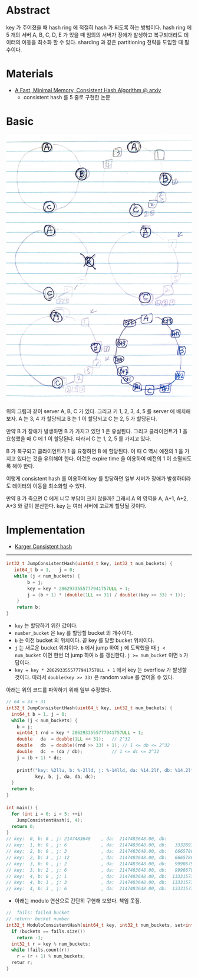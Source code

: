 # Abstract

key 가 주어졌을 때 hash ring 에 적절히 hash 가 되도록 하는 방법이다. hash ring 에 5 개의 서버 A, B, C, D, E 가 있을 때 임의의 서버가 장애가 발생하고 복구되더라도 데이터의 이동을 최소화 할 수 있다. sharding 과 같은 partitioning 전략을 도입할 때 필수이다.

# Materials

* [A Fast, Minimal Memory, Consistent Hash Algorithm @ arxiv ](https://arxiv.org/pdf/1406.2294.pdf)
  * consistent hash 를 5 줄로 구현한 논문 

# Basic

![](basic.png)

위의 그림과 같이 server A, B, C 가 있다. 그리고 키 1, 2, 3, 4, 5 를 server 에 배치해 보자. A 는 3, 4 가 할당되고 B 는 1 이 할당되고 C 는 2, 5 가 할당된다.

만약 B 가 장애가 발생하면 B 가 가지고 있던 1 은 유실된다. 그리고 클라이언트가 1 을 요청했을 때 C 에 1 이 할당된다. 따라서 C 는 1, 2, 5 를 가지고 있다.

B 가 복구되고 클라이언트가 1 을 요청하면 B 에 할당된다. 이 때 C 역시 예전의 1 을 가지고 있다는 것을 유의해야 한다. 이것은 expire time 을 이용하여 예전의 1 이 소멸되도록 해야 한다.

이렇게 consistent hash 를 이용하여 key 를 할당하면 일부 서버가 장애가 발생하더라도 데이터의 이동을 최소화할 수 있다.

만약 B 가 죽으면 C 에게 너무 부담이 크지 않을까? 그래서 A 의 영역을 A, A+1, A+2, A+3 와 같이 분산한다. key 는 여러 서버에 고르게 할당될 것이다.

# Implementation

* [Karger Consistent hash](https://www.joinc.co.kr/w/man/12/hash/consistent)

----

```c
int32_t JumpConsistentHash(uint64_t key, int32_t num_buckets) {
   int64_t b = 1,   j = 0;
   while (j < num_buckets) {
        b = j;
        key = key * 2862933555777941757ULL + 1;
        j = (b + 1) * (double(1LL << 31) / double((key >> 33) + 1));
    }
    return b;
}
```

* `key` 는 할당하기 위한 값이다.
* `number_bucket` 은 `key` 를 할당할 bucket 의 개수이다.
* `b` 는 이전 bucket 의 위치이다. 곧 key 를 당할 bucket 위치이다.
* `j` 는 새로운 bucket 위치이다. `b` 에서 jump 하여 `j` 에 도착했을 때 `j < num_bucket` 이면 한번 더 jump 하여 `b` 를 갱신한다. `j >= num_bucket` 이면 `b` 가 답이다.
* `key = key * 2862933555777941757ULL + 1` 에서 key 는 overflow 가 발생할 것이다. 따라서 `double(key >> 33)` 은 random value 를 얻어올 수 있다.

아래는 위의 코드를 파악하기 위해 일부 수정했다.

```c
// 64 = 33 + 31
int32_t JumpConsistentHash(uint64_t key, int32_t num_buckets) {
  int64_t b = 1, j = 0;
  while (j < num_buckets) {
    b = j;
    uint64_t rnd = key * 2862933555777941757ULL + 1;
    double   da  = double(1LL << 31);   // 2^32
    double   db  = double((rnd >> 33) + 1); // 1 <= db <= 2^32
    double   dc  = (da / db);           // 1 <= dc <= 2^32
    j = (b + 1) * dc;

    printf("key: %2llu, b: %-2lld, j: %-14lld, da: %14.2lf, db: %14.2lf, dc: %14.2lf\n",
           key, b, j, da, db, dc);
  }
  return b;
}

int main() {  
  for (int i = 0; i < 5; ++i)
    JumpConsistentHash(i, 4);  
  return 0;
}
// key:  0, b: 0 , j: 2147483648    , da:  2147483648.00, db:           1.00, dc:  2147483648.00
// key:  1, b: 0 , j: 6             , da:  2147483648.00, db:   333289332.00, dc:           6.44
// key:  2, b: 0 , j: 3             , da:  2147483648.00, db:   666578663.00, dc:           3.22
// key:  2, b: 3 , j: 12            , da:  2147483648.00, db:   666578663.00, dc:           3.22
// key:  3, b: 0 , j: 2             , da:  2147483648.00, db:   999867994.00, dc:           2.15
// key:  3, b: 2 , j: 6             , da:  2147483648.00, db:   999867994.00, dc:           2.15
// key:  4, b: 0 , j: 1             , da:  2147483648.00, db:  1333157326.00, dc:           1.61
// key:  4, b: 1 , j: 3             , da:  2147483648.00, db:  1333157326.00, dc:           1.61
// key:  4, b: 3 , j: 6             , da:  2147483648.00, db:  1333157326.00, dc:           1.61
```

* 아래는 modulo 연산으로 간단히 구현해 보았다. 책임 못짐.

```cpp
//  fails: failed bucket
// return: bucket number
int32_t ModuloConsistentHash(uint64_t key, int32_t num_buckets, set<int>& fails) {
  if (buckets == fails.size())
    return -1;
  int32_t r = key % num_buckets;
  while (fails.count(r))
    r = (r + 1) % num_buckets;
  retur r;
}
```  